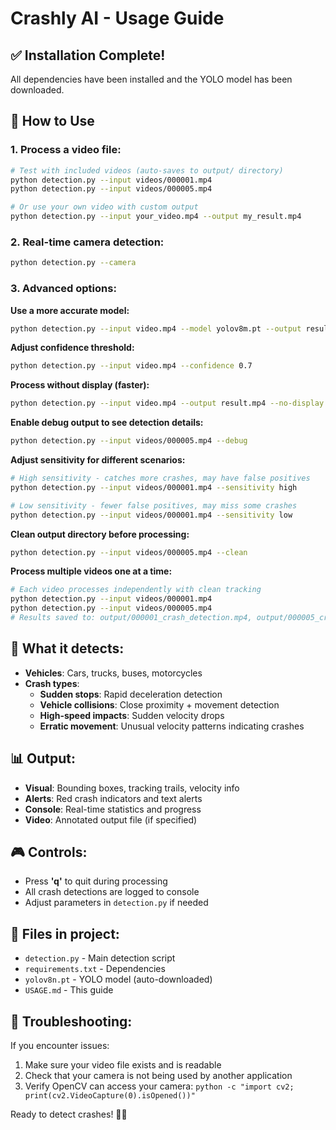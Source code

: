 # Crashly AI - Usage Guide

## ✅ Installation Complete!

All dependencies have been installed and the YOLO model has been downloaded.

## 🚀 How to Use

### 1. Process a video file:
```bash
# Test with included videos (auto-saves to output/ directory)
python detection.py --input videos/000001.mp4
python detection.py --input videos/000005.mp4

# Or use your own video with custom output
python detection.py --input your_video.mp4 --output my_result.mp4
```

### 2. Real-time camera detection:
```bash
python detection.py --camera
```

### 3. Advanced options:

**Use a more accurate model:**
```bash
python detection.py --input video.mp4 --model yolov8m.pt --output result.mp4
```

**Adjust confidence threshold:**
```bash
python detection.py --input video.mp4 --confidence 0.7
```

**Process without display (faster):**
```bash
python detection.py --input video.mp4 --output result.mp4 --no-display
```

**Enable debug output to see detection details:**
```bash
python detection.py --input videos/000005.mp4 --debug
```

**Adjust sensitivity for different scenarios:**
```bash
# High sensitivity - catches more crashes, may have false positives
python detection.py --input videos/000001.mp4 --sensitivity high

# Low sensitivity - fewer false positives, may miss some crashes  
python detection.py --input videos/000001.mp4 --sensitivity low
```

**Clean output directory before processing:**
```bash
python detection.py --input videos/000005.mp4 --clean
```

**Process multiple videos one at a time:**
```bash
# Each video processes independently with clean tracking
python detection.py --input videos/000001.mp4
python detection.py --input videos/000005.mp4
# Results saved to: output/000001_crash_detection.mp4, output/000005_crash_detection.mp4
```

## 🎯 What it detects:

- **Vehicles**: Cars, trucks, buses, motorcycles
- **Crash types**:
  - **Sudden stops**: Rapid deceleration detection
  - **Vehicle collisions**: Close proximity + movement detection  
  - **High-speed impacts**: Sudden velocity drops
  - **Erratic movement**: Unusual velocity patterns indicating crashes

## 📊 Output:

- **Visual**: Bounding boxes, tracking trails, velocity info
- **Alerts**: Red crash indicators and text alerts
- **Console**: Real-time statistics and progress
- **Video**: Annotated output file (if specified)

## 🎮 Controls:

- Press **'q'** to quit during processing
- All crash detections are logged to console
- Adjust parameters in `detection.py` if needed

## 📁 Files in project:

- `detection.py` - Main detection script
- `requirements.txt` - Dependencies
- `yolov8n.pt` - YOLO model (auto-downloaded)
- `USAGE.md` - This guide

## 🔧 Troubleshooting:

If you encounter issues:
1. Make sure your video file exists and is readable
2. Check that your camera is not being used by another application
3. Verify OpenCV can access your camera: `python -c "import cv2; print(cv2.VideoCapture(0).isOpened())"`

Ready to detect crashes! 🚗💥
